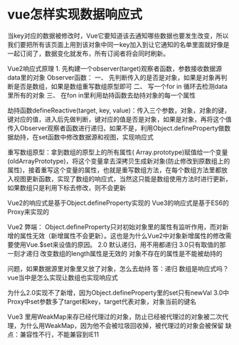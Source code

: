 # vue怎样实现数据响应式
当key对应的数据被修改时，Vue它要知道该去通知哪些数据也要发生改变，所以我们要把所有该页面上用到该对象中同一key加入到让它通知的名单里面就好像是一起订阅了，数据变化就发布，所有订阅者将会同时刷新。

Vue2响应式原理
	1. 先构建一个observer(target)观察者函数，参数接收数据源data里的对象
Observer函数：
一、 先判断传入的是否是对象，如果是对象再判断是否是数组，如果是数组重写数组原型即可
二、 写一个for in 循环去检测data里所有的对象 
三、 在fon in里利用劫持函数去劫持对象的每一个属性

劫持函数defineReactive(target, key, value)：传入三个参数，对象，对象的键，键对应的值，进入后先做判断，键对应的值是否是对象，如果是对象，再将这个值传入Observer观察者函数进行递归，如果不是，利用Object.defineProperty做数据劫持，在set函数中修改数据源和视图，实现响应式

重写数组原型：拿到数组的原型上的所有属性( Array.prototype)赋值给一个变量(oldArrayPrototype)，将这个变量拿去深拷贝生成新对象(防止修改到原数组上的属性)，接着重写这个变量的属性，也就是重写数组方法，在每个数组方法里都放入视图更新函数，实现了数组的响应式，当然这只能是数组使用方法时进行更新，如果数组只是利用下标去修改，则不会更新


Vue2的响应式是基于Object.defineProperty实现的
Vue3的响应式是基于ES6的Proxy来实现的

Vue2 弊端：
Object.defineProperty只对初始对象里的属性有监听作用，而对新增的属性无效（新增属性不会更新）。这也是为什么Vue2中对象新增属性的修改需要使用Vue.$set来设值的原因。
 2.0 默认递归，用不用都递归 3.0只有取值的那一刻才递归
改变数组的length属性是无效的
对象不存在的属性是不能被劫持的



问题，如果数据源里对象里又放了对象，怎么去劫持
答：递归
数组是响应式吗？vue当中是怎么实现让数组也实现响应式

为什么2.0实现不了新增，因为Object.defineProperty里的set只有newVal
3.0中Proxy中set参数多了target和key，target代表对象，对象当前的键名

Vue3 里用WeakMap来存已经代理过的对象，防止已经被代理过的对象被二次代理，为什么用WeakMap，因为他不会被垃圾回收掉，被代理过的对象会被保留
缺点：兼容性不行，不能兼容到IE11 
